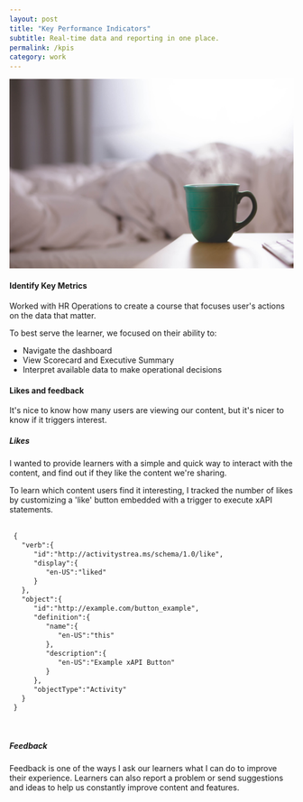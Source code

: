 ```yaml
---
layout: post
title: "Key Performance Indicators"
subtitle: Real-time data and reporting in one place.
permalink: /kpis
category: work
---
```

<body id="work">
	<div class="pictures">
		<img src="/img/12.jpg">
	</div>
	<div class="content">
		<h4>Identify Key Metrics</h4>
		<p>
			Worked with HR Operations to create a course that focuses user's actions on the data that matter.
		</p>
		<p>
			To best serve the learner, we focused on their ability to:
		</p>
		<ul class="objectives">
			<li>Navigate the dashboard</li>
			<li>View Scorecard and Executive Summary</li>
			<li>Interpret available data to make operational decisions</li>
		</ul>
		<!-- 
		<h4>Navigation and Exploration</h4>
		<p>
			We wanted to provide an easy way to explore relevant content learners haven't connected with yet.
		</p>
		<p class="second-p">
			Using xAPI statements, we gathered the number of views on each topic. Views tell us that the topic addresses learners' key questions and problems, and a way to measure content relevance.
		</p>
		-->
		<h4>Likes and feedback</h4>
		<p>
			It's nice to know how many users are viewing our content, but it's nicer to know if it triggers interest. 
			<!-- To measure the sign of interest, we examed the number of likes, shares & feedback. -->
		</p>
		<h5>Likes</h5>
		<p>
			I wanted to provide learners with a simple and quick way to interact with the content, and find out if they like the content we're sharing.
		</p>
		<div class="heart-shape"></div>
		<p>
			To learn which content users find it interesting, I tracked the number of likes by customizing a 'like' button embedded with a trigger to execute xAPI statements.
		</p>
		<pre>
			<code>
 {
   "verb":{
      "id":"http://activitystrea.ms/schema/1.0/like",
      "display":{
         "en-US":"liked"
      }
   },
   "object":{
      "id":"http://example.com/button_example",
      "definition":{
         "name":{
            "en-US":"this"
         },
         "description":{
            "en-US":"Example xAPI Button"
         }
      },
      "objectType":"Activity"
   }
 }
			</code>
		</pre>
		<!-- <h5>Shares</h5>
		<p>
			Monitored shares as they often reflect how learners perceive the course, and highly shared courses can indicate the content to be helpful and relevant.
		</p>
		<div class="snap">
			<div class="pictures">
				<img src="/img/shares.png" alt="work sample">
			</div>
		</div> -->
		<h5>Feedback</h5>
		<p>
			Feedback is one of the ways I ask our learners what I can do to improve their experience. Learners can also report a problem or send suggestions and ideas to help us constantly improve content and features.
		</p>